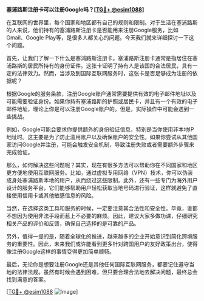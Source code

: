 **塞浦路斯注册卡可以注册Google吗？[[TG💪+ @esim1088](https://t.me/s/esim1088)]**

在互联网的世界里，每个国家和地区都有自己的规则和限制。对于生活在塞浦路斯的人来说，他们持有的塞浦路斯注册卡是否能用来注册Google服务，比如Gmail、Google Play等，是很多人都关心的问题。今天我们就来详细探讨一下这个问题。

首先，让我们了解一下什么是塞浦路斯注册卡。塞浦路斯注册卡通常是指居住在塞浦路斯的居民所持有的身份证件。这张卡证明了持有人是该国的合法居民，具有一定的法律效力。然而，当涉及到国际互联网服务时，这张卡是否足够成为注册的依据呢？

根据Google的服务条款，注册Google账户通常需要提供有效的电子邮件地址以及可能需要验证身份。如果你持有塞浦路斯的护照或居民卡，并且有一个有效的电子邮件地址，理论上你是可以注册Google账户的。但是，实际操作中可能会遇到一些挑战。

例如，Google可能会要求你提供额外的身份验证信息，特别是当你使用非本地IP地址时。这主要是为了防止滥用账户以及确保账户的安全性。如果你尝试从其他国家访问Google并注册，可能会触发安全机制，导致注册失败或者需要额外步骤来完成验证。

那么，如何解决这些问题呢？其实，现在有很多方法可以帮助你在不同国家和地区更方便地使用互联网服务。比如，通过虚拟专用网络（VPN）技术，你可以伪装成身处塞浦路斯本地的用户，从而绕过这些限制。此外，还有一些专门为海外用户设计的服务平台，它们能够帮助用户轻松获取当地号码进行验证，这样就避免了直接使用信用卡或其他敏感信息的风险。

当然，在选择这类工具和服务的时候，一定要注意其合法性和安全性。毕竟，谁都不想因为使用非法手段而惹上不必要的麻烦。因此，建议大家多做功课，仔细研究相关产品的评价和反馈，确保自己选择的是可靠的产品。

另外，值得一提的是，随着全球化的推进，越来越多的企业开始意识到简化跨境服务的重要性。因此，未来我们或许能看到更多针对跨国用户的友好政策出台，使得像注册Google这样的事情变得更加简单顺畅。

最后，无论你是想要注册Google还是其他任何国际互联网服务，都要记住遵守当地的法律法规。虽然有时候会遇到困难，但只要合理合法地去解决问题，最终总会找到满意的答案。

[[TG💪+ @esim1088](https://t.me/s/esim1088) ![Image](https://i.postimg.cc/4NQfJmqS/Snipaste-2025-05-13-00-14-12.png)]